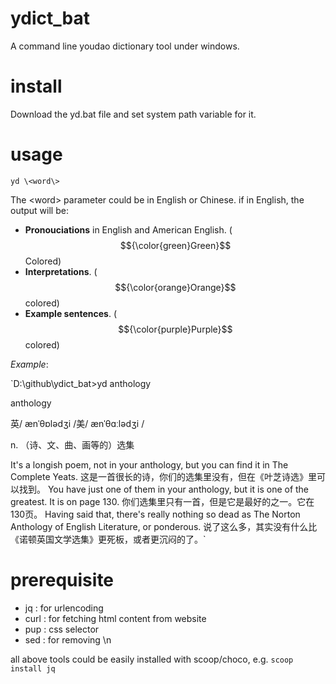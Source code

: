 # ydict_bat
A command line youdao dictionary tool under windows.

# install
Download the yd.bat file and set system path variable for it.

# usage
`yd \<word\>`

The \<word\> parameter could be in English or Chinese.
if in English, the output will be:

- <b>Pronouciations</b> in English and American English. ($${\color{green}Green}$$ Colored)
- <b>Interpretations</b>. ($${\color{orange}Orange}$$  colored)
- <b>Example sentences</b>. ($${\color{purple}Purple}$$  colored)  

*Example*:


`D:\github\ydict_bat\>yd anthology

anthology

英/ ænˈθɒlədʒi /美/ ænˈθɑːlədʒi /

n.
（诗、文、曲、画等的）选集


It's a longish poem, not in your anthology, but you can find it in The Complete Yeats.
这是一首很长的诗，你们的选集里没有，但在《叶芝诗选》里可以找到。
You have just one of them in your anthology, but it is one of the greatest. It is on page 130.
你们选集里只有一首，但是它是最好的之一。它在130页。
Having said that, there's really nothing so dead as The Norton Anthology of English Literature, or ponderous.
说了这么多，其实没有什么比《诺顿英国文学选集》更死板，或者更沉闷的了。`

# prerequisite

- jq : for urlencoding
- curl : for fetching html content from website
- pup : css selector
- sed : for removing \n<br />

all above tools could be easily installed with scoop/choco, e.g. `scoop install jq`
